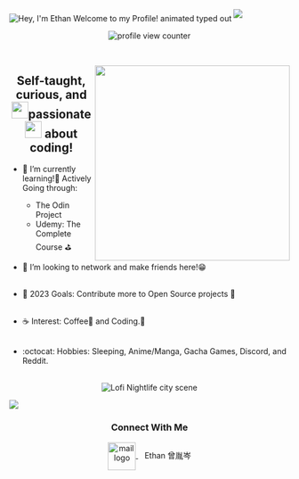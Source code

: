 <!-- My Readme Profile!
I spent a lot of time to make my Readme, and if you like it feel free to take inspiration!

**Acknowledgements**
Awesome Readme Templates
Awesome README
How to write a Good readme

**Authors**
@zengyincen

**Deployment**
Creating a README on GitHub is a simple process. Here are the steps:

Click the "Create new file" button located in a new github repository (your username).

In the "Name your file" field, enter "README.md" (without the quotes).

Feel free to copy and paste anything you liked from my readme (Customizing it to fit your own theme and stats)

Once you've added all the content, scroll to the bottom of the page and click the "Commit new file" button.

Your README will now be visible on the main page of your repository. -->

<img src="https://readme-typing-svg.demolab.com?font=Concert+One&size=40&duration=5000&pause=2000&color=FF9F77&center=true&vCenter=true&width=940&height=50&lines=Hey%2C+I'm+Ethan+Zeng.+Welcome+to+my+Profile!" align="middle" alt="Hey, I'm Ethan Welcome to my Profile! animated typed out">
<img  src="assests/borderseperator.gif">

<p align="center">
    <img src="https://komarev.com/ghpvc/?username=zengyincen&color=0079fa&style=flat-square&label=PROFILE+VIEWS" alt="profile view counter">
</p> <br>

<img align='right' src="https://thumbsnap.com/s/SZmZMzxY.jpg?0304" width="350"  /></a>

<h2 align="center"> Self-taught, curious, and <img src="assests/flamey.gif" width="30"/>passionate<img src="assests/flamey.gif" width="30"/> about coding!</h2>

* 🌳 I’m currently learning!📖 Actively Going through:
  - The Odin Project
  - Udemy: The Complete Course ⛳  <br>

* 🐾 I’m looking to network and make friends here!😁 <br><br>

* 🌊 2023 Goals: Contribute more to Open Source projects 💪<br><br>

* ☕ Interest: Coffee🥛 and Coding.📠 <br><br>

* :octocat: Hobbies: Sleeping, Anime/Manga, Gacha Games, Discord, and Reddit. <br><br>


<p align="center">
<img src="assests/loficity.gif" alt="Lofi Nightlife city scene" />
</p>

<img src="assests/borderseperator.gif">
  <h3 align="center">Connect With Me</h3>
<p align="center">
 
  <a href="mailto:zengyincen@foxmail.com" target="_blank">
    <img align="center" alt="mail logo" height="50" width="50" src="assests/gmailogo.png" />
  </a> &nbsp;&nbsp;
  <span>Ethan 曾胤岑</span>
</p> 
